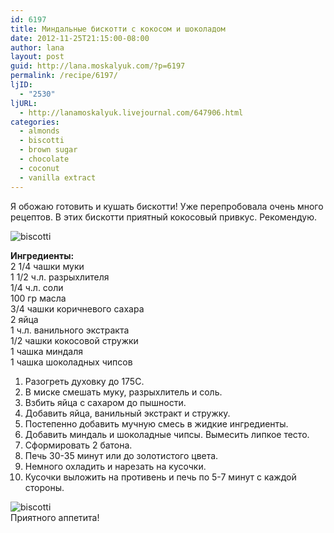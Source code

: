 ```yaml
---
id: 6197
title: Миндальные бискотти с кокосом и шоколадом
date: 2012-11-25T21:15:00-08:00
author: lana
layout: post
guid: http://lana.moskalyuk.com/?p=6197
permalink: /recipe/6197/
ljID:
  - "2530"
ljURL:
  - http://lanamoskalyuk.livejournal.com/647906.html
categories:
  - almonds
  - biscotti
  - brown sugar
  - chocolate
  - coconut
  - vanilla extract
---
```

Я обожаю готовить и кушать бискотти! Уже перепробовала очень много рецептов. В этих бискотти приятный кокосовый привкус. Рекомендую.

![biscotti](http://farm9.staticflickr.com/8490/8216220984_9ac09fc3ce_c.jpg) 

**Ингредиенты:**  
2 1/4 чашки муки  
1 1/2 ч.л. разрыхлителя  
1/4 ч.л. соли  
100 гр масла  
3/4 чашки коричневого сахара  
2 яйца  
1 ч.л. ванильного экстракта  
1/2 чашки кокосовой стружки  
1 чашка миндаля  
1 чашка шоколадных чипсов

1. Разогреть духовку до 175С.  
2. В миске смешать муку, разрыхлитель и соль.  
3. Взбить яйца с сахаром до пышности.  
4. Добавить яйца, ванильный экстракт и стружку.  
5. Постепенно добавить мучную смесь в жидкие ингредиенты.  
6. Добавить миндаль и шоколадные чипсы. Вымесить липкое тесто.  
7. Сформировать 2 батона.  
8. Печь 30-35 минут или до золотистого цвета.  
9. Немного охладить и нарезать на кусочки.  
10. Кусочки выложить на противень и печь по 5-7 минут с каждой стороны.

![biscotti](http://farm9.staticflickr.com/8340/8216220714_ac6154c4a2_c.jpg)  
Приятного аппетита!